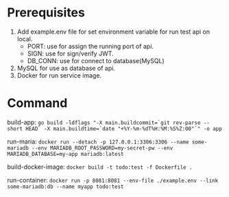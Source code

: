 # Prerequisites
1. Add example.env file for set environment variable for run test api on local.
    - PORT: use for assign the running port of api.
    - SIGN: use for sign/verify JWT.
    - DB_CONN: use for connect to database(MySQL)
2. MySQL for use as database of api.
3. Docker for run service image.

# Command
build-app: ```go build -ldflags "-X main.buildcommit=`git rev-parse --short HEAD` -X main.buildtime=`date "+%Y-%m-%dT%H:%M:%S%Z:00"`" -o app```

run-maria: ```docker run --detach -p 127.0.0.1:3306:3306 --name some-mariadb --env MARIADB_ROOT_PASSWORD=my-secret-pw --env MARIADB_DATABASE=my-app mariadb:latest```

build-docker-image: ```docker build -t todo:test -f Dockerfile .```

run-container: ```docker run -p 8081:8081 --env-file ./example.env --link some-mariadb:db --name myapp todo:test```